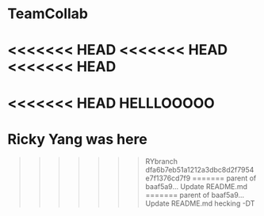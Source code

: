 # TeamCollab
<<<<<<< HEAD
<<<<<<< HEAD
<<<<<<< HEAD
=======
<<<<<<< HEAD
HELLLOOOOO
=======
# Ricky Yang was here
>>>>>>> RYbranch
>>>>>>> dfa6b7eb51a1212a3dbc8d2f7954e7f1376cd7f9
=======
>>>>>>> parent of baaf5a9... Update README.md
=======
>>>>>>> parent of baaf5a9... Update README.md
hecking -DT
